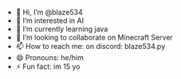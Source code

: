 - 👋 Hi, I’m @blaze534
- 👀 I’m interested in AI
- 🌱 I’m currently learning java
- 💞️ I’m looking to collaborate on Minecraft Server
- 📫 How to reach me: on discord: blaze534.py
- 😄 Pronouns: he/him
- ⚡ Fun fact: im 15 yo

<!---
blaze534new/blaze534new is a ✨ special ✨ repository because its `README.md` (this file) appears on your GitHub profile.
You can click the Preview link to take a look at your changes.
--->
